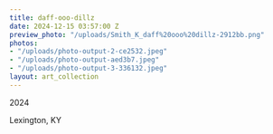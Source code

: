 ```yaml
---
title: daff-ooo-dillz
date: 2024-12-15 03:57:00 Z
preview_photo: "/uploads/Smith_K_daff%20ooo%20dillz-2912bb.png"
photos:
- "/uploads/photo-output-2-ce2532.jpeg"
- "/uploads/photo-output-aed3b7.jpeg"
- "/uploads/photo-output-3-336132.jpeg"
layout: art_collection
---
```


2024

Lexington, KY
